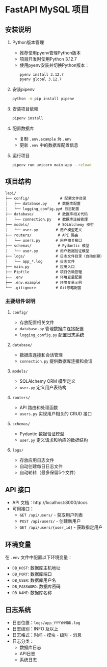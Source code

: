 # FastAPI MySQL 项目

## 安装说明

1. Python版本管理
   - 推荐使用pyenv管理Python版本
   - 项目开发时使用Python 3.12.7
   - 使用pyenv安装并切换Python版本：
     ```bash
     pyenv install 3.12.7
     pyenv global 3.12.7
     ```

2. 安装pipenv
   ```bash
   python -m pip install pipenv
   ```

3. 安装项目依赖
   ```bash
   pipenv install
   ```

4. 配置数据库
   - 复制 `.env.example` 为 `.env`
   - 更新 `.env` 中的数据库配置信息

5. 运行项目
   ```bash
   pipenv run uvicorn main:app --reload
   ```

## 项目结构

```
lapi/
├── config/              # 配置文件目录
│   ├── database.py     # 数据库配置
│   └── logging_config.py# 日志配置
├── database/           # 数据库相关代码
│   └── connection.py   # 数据库连接管理
├── models/             # SQLAlchemy 模型
│   └── user.py        # 用户模型定义
├── routers/            # API 路由
│   └── users.py       # 用户相关接口
├── schemas/            # Pydantic 模型
│   └── user.py        # 用户数据验证模型
├── logs/              # 日志文件目录（自动创建）
│   └── app_*.log      # 日志文件
├── main.py            # 应用入口
├── Pipfile            # 项目依赖管理
├── .env               # 环境变量配置
├── .env.example       # 环境变量示例
└── .gitignore         # Git忽略配置
```

### 主要组件说明

1. `config/`
   - 存放配置相关文件
   - `database.py` 管理数据库连接配置
   - `logging_config.py` 配置日志系统

2. `database/`
   - 数据库连接和会话管理
   - `connection.py` 提供数据库连接和会话

3. `models/`
   - SQLAlchemy ORM 模型定义
   - `user.py` 定义用户表结构

4. `routers/`
   - API 路由和处理函数
   - `users.py` 实现用户相关的 CRUD 接口

5. `schemas/`
   - Pydantic 数据验证模型
   - `user.py` 定义请求和响应的数据结构

6. `logs/`
   - 存放应用日志文件
   - 自动创建每日日志文件
   - 自动轮转（最多保留5个文件）

## API 接口

- API 文档：http://localhost:8000/docs
- 可用接口：
  - `GET /api/users/` - 获取用户列表
  - `POST /api/users/` - 创建新用户
  - `GET /api/users/{user_id}` - 获取指定用户

## 环境变量

在 `.env` 文件中配置以下环境变量：
- `DB_HOST`: 数据库主机地址
- `DB_PORT`: 数据库端口
- `DB_USER`: 数据库用户名
- `DB_PASSWORD`: 数据库密码
- `DB_NAME`: 数据库名称

## 日志系统

- 日志位置：`logs/app_YYYYMMDD.log`
- 日志级别：INFO 及以上
- 日志格式：时间 - 模块 - 级别 - 消息
- 日志分类：
  - 数据库日志
  - API日志
  - 系统日志
